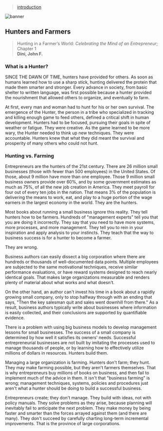 > [introduction](../)

![banner](/strategy/photos/banner.png)

## Hunters and Farmers

> Hunting in a Farmer’s World:
> _Celebrating the Mind of an Entrepreneur_;
> Chapter 1  
> **Dini, John F.**

### What is a Hunter?

SINCE THE DAWN OF TIME, hunters have provided for others.  As soon as humans learned how to use a sharp stick, hunting delivered the protein that made them smarter and stronger. Every advance in society, from basic shelter to written language, was first possible because a hunter provided the nourishment that allowed others to organize, and eventually to farm.

At first, every man and woman had to hunt for his or her own survival. The emergence of the Hunter, the person in a tribe who specialized in tracking and killing enough game to feed others, defined a critical shift in human development. Hunters had to be focused, pursuing their goals in spite of weather or fatigue. They were creative. As the game learned to be more wary, the Hunter needed to think up new techniques. They were accountable. Hunters
knew that what they did meant the survival and prosperity of many others who could not hunt.

### Hunting vs. Farming

Entrepreneurs are the hunters of the 21st century. There are 26 million small businesses (those with fewer than 500 employees) in the United States. Of those, about 9 million have more than one employee. Those 9 million small business owners provide over 60%, and by some government estimates as much as 75%, of all the new job creation in America. They meet payroll for four out
of every ten jobs in the nation. That means 3% of the population is delivering the means to work, eat, and play to a huge portion of the wage earners in the largest economy in the world.  They are the hunters.

Most books about running a small business ignore this reality.  They tell hunters how to be farmers. Hundreds of
"management experts" tell you that you are doing it incorrectly. They say that you need to have more systems, more processes, and more management.  They tell you to rein in your inspiration and apply analysis to your
instincts. They teach that the way to business success is for a hunter to become a farmer.

They are wrong.

Business authors can easily dissect a big corporation where there are hundreds or thousands of well-documented data points. Multiple employees are subjected to the same motivational techniques, receive similar performance evaluations, or have reward systems designed to
reach nearly identical goals. That makes large organizations measurable and renders plenty of material about what works and what doesn't.

On the other hand, an author can't invest his time in a book about a rapidly growing small company, only to stop halfway through with an ending that says, "Then the key salesman quit and sales went downhill from there." As a result, business authors typically write about businesses where information is easily collected, and their
conclusions are supported by quantifiable evidence.

There is a problem with using big business models to develop management lessons for small businesses. The success of a small company is determined by how well it satisfies its owners' needs.  Successful entrepreneurial businesses are not built by imitating the processes used to manage thousands of people, or by learning
how to effectively utilize millions of dollars
in resources. Hunters build them.

Managing a large organization is farming. Hunters don't farm; they hunt. They may make farming possible, but they aren't farmers themselves. That is why entrepreneurs buy millions of books on business, and then fail to implement much of the advice in them. It isn't that "business farming" is wrong; management techniques, systems, policies and procedures just aren't what a hunter should be doing to build a successful business.

Entrepreneurs create; they don't manage. They build with ideas, not with policy manuals. They solve problems as they arise, because planning will inevitably fail to anticipate the next problem. They make money by being faster and smarter than the forces arrayed
against them (and there are many). They don't succeed by carefully charting long-term incremental improvements. That is the province of large corporations.
